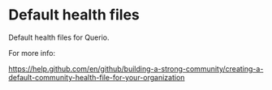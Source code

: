 # Default health files

Default health files for Querio.

For more info:

https://help.github.com/en/github/building-a-strong-community/creating-a-default-community-health-file-for-your-organization
